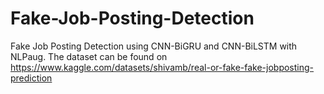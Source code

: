 # Fake-Job-Posting-Detection
Fake Job Posting Detection using CNN-BiGRU and CNN-BiLSTM with NLPaug.
The dataset can be found on https://www.kaggle.com/datasets/shivamb/real-or-fake-fake-jobposting-prediction
